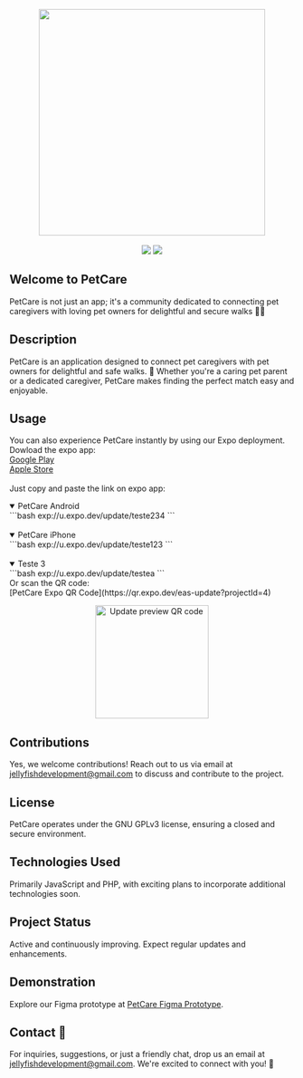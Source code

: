 <p align="center">
    <a href="https://github.com/LuizMateuss/Pet-Care/">
        <img src="https://i.imgur.com/Z6OOazx.png" width="400"></a>
    <br><br>
    <a href="https://developer.mozilla.org/en-US/docs/Learn/JavaScript"><img src="https://img.shields.io/badge/JavaScript-F7DF1E?style=flat&logo=JavaScript&logoColor=black"></a>
    <a href="https://www.php.net/"><img src="https://img.shields.io/badge/PHP-%23007ACC.svg?style=flat&logo=php&logoColor=white"></a>
</p>

## Welcome to PetCare
PetCare is not just an app; it's a community dedicated to connecting pet caregivers with loving pet owners for delightful and secure walks 💜🚶

## Description

PetCare is an application designed to connect pet caregivers with pet owners for delightful and safe walks. 🐶 Whether you're a caring pet parent or a dedicated caregiver, PetCare makes finding the perfect match easy and enjoyable.


<!--
## Installation

To get started with PetCare, follow these simple steps:

1. Install Node.js
2. Install dependencies using `npm i`
3. Run the project with `npx expo start`
4. Open your preferred Android emulator or use the Expo app to scan the QR code for immediate access. -->

## Usage

You can also experience PetCare instantly by using our Expo deployment. 
Dowload the expo app:<br>
[Google Play](https://play.google.com/store/apps/details?id=host.exp.exponent&pcampaignid=web_share)<br>
[Apple Store](https://apps.apple.com/br/app/expo-go/id982107779)
<br><br>
Just copy and paste the link on expo app:
<details open>
	<summary>PetCare Android</summary>
    ```bash
        exp://u.expo.dev/update/teste234
    ```
</details>
<br>
<details open>
	<summary>PetCare iPhone</summary>
    ```bash
    exp://u.expo.dev/update/teste123
    ```
</details><br>
<details open>
  <summary>Teste 3</summary>
  ```bash
  exp://u.expo.dev/update/testea
  ```
</details>
Or  scan the QR code:<br>
[PetCare Expo QR Code](https://qr.expo.dev/eas-update?projectId=4)
<p align="center">
    <img src="https://qr.expo.dev/eas-update?projectId=4" width="200" alt="Update preview QR code">
</p>

## Contributions

Yes, we welcome contributions! Reach out to us via email at jellyfishdevelopment@gmail.com to discuss and contribute to the project.

## License

PetCare operates under the GNU GPLv3 license, ensuring a closed and secure environment.

## Technologies Used

Primarily JavaScript and PHP, with exciting plans to incorporate additional technologies soon.

## Project Status

Active and continuously improving. Expect regular updates and enhancements.

## Demonstration

Explore our Figma prototype at [PetCare Figma Prototype](https://cutt.ly/wwOIuvWR).

## Contact 🚀

For inquiries, suggestions, or just a friendly chat, drop us an email at jellyfishdevelopment@gmail.com. We're excited to connect with you! 📧
